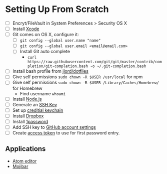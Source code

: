 # Setting Up From Scratch

- [ ] Encryt/FileVault in System Preferences > Security OS X
- [ ] Install [Xcode](https://itunes.apple.com/us/app/xcode/id497799835?mt=12)
- [ ] Git comes on OS X, configure it:
	- [ ] `git config --global user.name "name"`
	- [ ] `git config --global user.email <email@email.com>`
	- [ ] Install Git auto complete
		- `curl https://raw.githubusercontent.com/git/git/master/contrib/completion/git-completion.bash -o ~/.git-completion.bash`
- [ ] Install bash profile from [jlord/dotfiles ](https://github.com/jlord/dotfiles)
- [ ] Give self permissions `sudo chown -R $USER /usr/local` for npm
- [ ] Give self permissions `sudo chown -R $USER /Library/Caches/Homebrew/` for Homebrew
  - Find username `whoami`
- [ ] Install [Node.js](http://nodejs.org)
- [ ] Generate an [SSH Key](https://help.github.com/articles/generating-ssh-keys/)
- [ ] Set up [creditial keychain](https://help.github.com/articles/caching-your-github-password-in-git)
- [ ] Install [Dropbox](http://dropbox.com)
- [ ] Install [1password](https://agilebits.com)
- [ ] Add SSH key to [GitHub account settings](https://github.com/settings/ssh)
- [ ] Create [access token](https://github.com/settings/tokens) to use for first password entry.

## Applications

- [Atom editor](https://atom.io)
- [Mojibar](https://github.com/muan/mojibar/releases)

